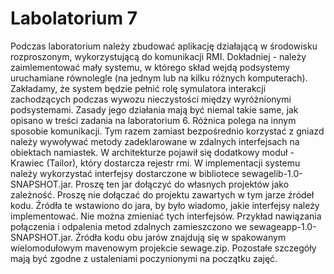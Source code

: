 # Labolatorium 7

Podczas laboratorium należy zbudować aplikację działającą w środowisku rozproszonym, wykorzystującą do komunikacji RMI. Dokładniej - należy zaimlementować mały systemu, w którego skład wejdą podsystemy uruchamiane równolegle (na jednym lub na kilku różnych komputerach).
Zakładamy, że system będzie pełnić rolę symulatora interakcji zachodzących podczas wywozu nieczystości między wyróżnionymi podsystemami. Zasady jego działania mają być niemal takie same, jak opisano w treści zadania na laboratorium 6. Różnica polega na innym sposobie komunikacji. Tym razem zamiast bezpośrednio korzystać z gniazd należy wywoływać metody zadeklarowane w zdalnych interfejsach na obiektach namiastek. W architekturze pojawił się dodatkowy moduł - Krawiec (Tailor), który dostarcza rejestr rmi.
W implementacji systemu należy wykorzystać interfejsy dostarczone w bibliotece sewagelib-1.0-SNAPSHOT.jar. Proszę ten jar dołączyć do własnych projektów jako zależność. Proszę nie dołączać do projektu zawartych w tym jarze źródeł kodu. Źródła te wstawiono do jara, by było wiadomo, jakie interfejsy należy implementować. Nie można zmieniać tych interfejsów.
Przykład nawiązania połączenia i odpalenia metod zdalnych zamieszczono we sewageapp-1.0-SNAPSHOT.jar.
Źródła kodu obu jarów znajdują się w spakowanym wielomodułowym mavenowym projekcie sewage.zip.
Pozostałe szczegóły mają być zgodne z ustaleniami poczynionymi na początku zajęć.